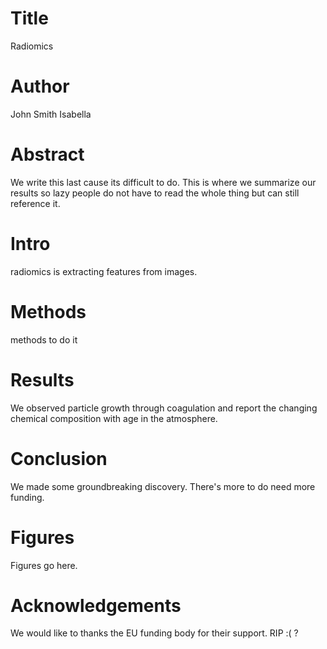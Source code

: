 # Title
Radiomics

# Author
John Smith
Isabella

# Abstract
We write this last cause its difficult to do. This is where we summarize our results so lazy people do not have to read the whole thing but can still reference it.

# Intro
radiomics is extracting features from images.

# Methods
methods to do it 

# Results
We observed particle growth through coagulation and report the changing chemical composition with age in the atmosphere.

# Conclusion
We made some groundbreaking discovery. There's more to do need more funding.

# Figures
Figures go here.

# Acknowledgements
We would like to thanks the EU funding body for their support. RIP :( ?